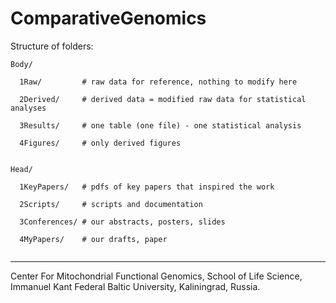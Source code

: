 # ComparativeGenomics

Structure of folders:

```
Body/

  1Raw/         # raw data for reference, nothing to modify here
  
  2Derived/     # derived data = modified raw data for statistical analyses
  
  3Results/     # one table (one file) - one statistical analysis
  
  4Figures/     # only derived figures


Head/

  1KeyPapers/   # pdfs of key papers that inspired the work
  
  2Scripts/     # scripts and documentation
  
  3Conferences/ # our abstracts, posters, slides
  
  4MyPapers/    # our drafts, paper
  
```
-------------------------------------------------------------------------

Center For Mitochondrial Functional Genomics, School of Life Science, 
Immanuel Kant Federal Baltic University, 
Kaliningrad, Russia.